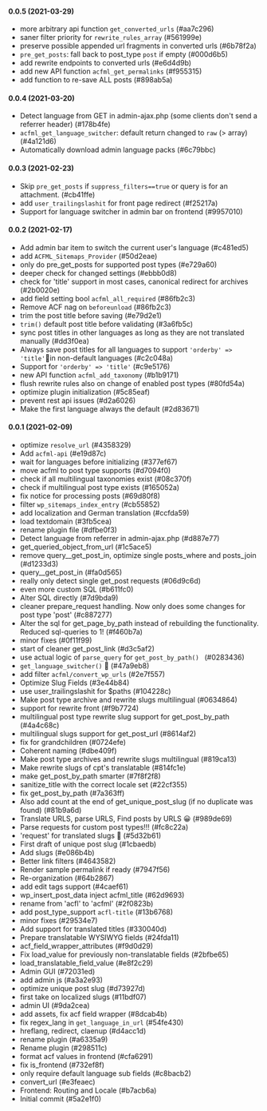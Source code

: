 #### 0.0.5 (2021-03-29)

- more arbitrary api function `get_converted_urls` (#aa7c296)
- saner filter priority for `rewrite_rules_array` (#561999e)
- preserve possible appended url fragments in converted urls (#6b78f2a)
- `pre_get_posts`: fall back to post_type `post` if empty (#000d6b5)
- add rewrite endpoints to converted urls (#e6d4d9b)
- add new API function `acfml_get_permalinks` (#f955315)
- add function to re-save ALL posts (#898ab5a)

#### 0.0.4 (2021-03-20)

- Detect language from GET in admin-ajax.php (some clients don't send a referrer header) (#178b4fe)
- `acfml_get_language_switcher`: default return changed to `raw` (> array) (#4a121d6)
- Automatically download admin language packs (#6c79bbc)

#### 0.0.3 (2021-02-23)

- Skip `pre_get_posts` if `suppress_filters==true` or query is for an attachment. (#cb41ffe)
- add `user_trailingslashit` for front page redirect (#f25217a)
- Support for language switcher in admin bar on frontend (#9957010)

#### 0.0.2 (2021-02-17)

- Add admin bar item to switch the current user's language (#c481ed5)
- add `ACFML_Sitemaps_Provider` (#50d2eae)
- only do pre_get_posts for supported post types (#e729a60)
- deeper check for changed settings (#ebbb0d8)
- check for 'title' support in most cases, canonical redirect for archives (#2b0020e)
- add field setting bool `acfml_all_required` (#86fb2c3)
- Remove ACF nag on `beforeunload` (#86fb2c3)
- trim the post title before saving (#e79d2e1)
- `trim()` default post title before validating (#3a6fb5c)
- sync post titles in other languages as long as they are not translated manually (#dd3f0ea)
- Always save post titles for all languages to support `'orderby' => 'title'`in non-default languages (#c2c048a)
- Support for `'orderby' => 'title'` (#c9e5176)
- new API function `acfml_add_taxonomy` (#b1b9171)
- flush rewrite rules also on change of enabled post types (#80fd54a)
- optimize plugin initialization (#5c85eaf)
- prevent rest api issues (#d2a6026)
- Make the first language always the default (#2d83671)

#### 0.0.1 (2021-02-09)

- optimize `resolve_url` (#4358329)
- Add `acfml-api` (#e19d87c)
- wait for languages before initializing (#377ef67)
- move acfml to post type supports (#d7094f0)
- check if all multilingual taxonomies exist (#08c370f)
- check if multilingual post type exists (#165052a)
- fix notice for processing posts (#69d80f8)
- filter `wp_sitemaps_index_entry` (#cb55852)
- add localization and German translation (#ccfda59)
- load textdomain (#3fb5cea)
- rename plugin file (#dfbe0f3)
- Detect language from referrer in admin-ajax.php (#d887e77)
- get_queried_object_from_url (#1c5ace5)
- remove query__get_post_in, optimize single posts_where and posts_join (#d1233d3)
- query__get_post_in (#fa0d565)
- really only detect single get_post requests (#06d9c6d)
- even more custom SQL (#b611fc0)
- Alter SQL directly (#7d9bda9)
- cleaner prepare_request handling. Now only does some changes for post type 'post' (#c887277)
- Alter the sql for get_page_by_path instead of rebuilding the  functionality. Reduced  sql-queries to 1! (#f460b7a)
- minor fixes (#0f11f99)
- start of cleaner get_post_link (#d3c5af2)
- use actual logic of `parse_query` for `get_post_by_path() ` (#0283436)
- `get_language_switcher()` 🎉 (#47a9eb8)
- add filter `acfml/convert_wp_urls` (#2e7f557)
- Optimize Slug Fields (#3e44b84)
- use user_trailingslashit for $paths (#104228c)
- Make post type archive and rewrite slugs multilingual (#0634864)
- support for rewrite front (#f9b7724)
- multilingual post type rewrite slug support for get_post_by_path (#4a4c68c)
- multilingual slugs support for get_post_url (#8614af2)
- fix for grandchildren (#0724efe)
- Coherent naming (#dbe409f)
- Make post type archives and rewrite slugs multilingual (#819ca13)
- Make rewrite slugs of cpt's translatable (#814fc1e)
- make get_post_by_path smarter (#7f8f2f8)
- sanitize_title with the correct  locale set (#22cf355)
- fix get_post_by_path (#7a363ff)
- Also add count at the end of get_unique_post_slug (if no duplicate was  found) (#81b9a6d)
- Translate URLS, parse URLS, Find posts by URLS 😀 (#989de69)
- Parse requests  for custom post types!!! (#fc8c22a)
- 'request' for translated slugs 🎉 (#5d32b61)
- First draft of unique post slug (#1cbaedb)
- Add slugs (#e086b4b)
- Better link filters (#4643582)
- Render sample permalink if ready (#7947f56)
- Re-organization (#64b2867)
- add edit tags support (#4caef61)
- wp_insert_post_data inject acfml_title (#62d9693)
- rename from 'acfl' to 'acfml' (#2f0823b)
- add post_type_support `acfl-title` (#13b6768)
- minor fixes (#29534e7)
- Add support for translated titles (#330040d)
- Prepare translatable WYSIWYG fields (#24fda11)
- acf_field_wrapper_attributes (#f9d0d29)
- Fix load_value for previously non-translatable fields (#2bfbe65)
- load_translatable_field_value (#e8f2c29)
- Admin GUI (#72031ed)
- add admin js (#a3a2e93)
- optimize unique post slug (#d73927d)
- first take on localized slugs (#11bdf07)
- admin UI (#9da2cea)
- add assets, fix acf field wrapper (#8dcab4b)
- fix regex_lang in `get_language_in_url` (#54fe430)
- hreflang, redirect, claenup (#d4acc1d)
- rename plugin (#a6335a9)
- Rename plugin (#298511c)
- format acf values in frontend (#cfa6291)
- fix is_frontend (#732ef8f)
- only require default language sub fields (#c8bacb2)
- convert_url (#e3feaec)
- Frontend: Routing and Locale (#b7acb6a)
- Initial commit (#5a2e1f0)

